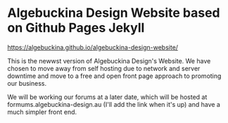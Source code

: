 # Algebuckina Design Website based on Github Pages Jekyll

https://algebuckina.github.io/algebuckina-design-website/

This is the newwst version of Algebuckina Design's Website. We have chosen to move away from self hosting due to network and server downtime and move to a free and open front page approach to promoting our business.

We will be working our forums at a later date, which will be hosted at formums.algebuckina-design.au (I'll add the link when it's up) and have a much simpler front end.